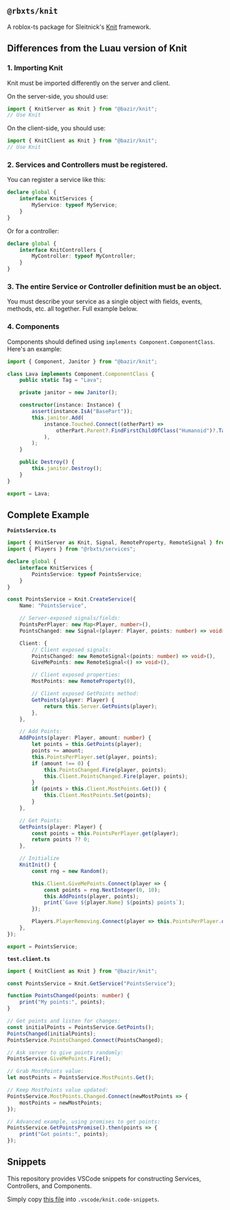 ## **`@rbxts/knit`**

A roblox-ts package for Sleitnick's [Knit](https://atollstudios.github.io/Knit/) framework.

## Differences from the Luau version of Knit

### **1. Importing Knit**

Knit must be imported differently on the server and client.

On the server-side, you should use:
```ts
import { KnitServer as Knit } from "@bazir/knit";
// Use Knit
```

On the client-side, you should use:
```ts
import { KnitClient as Knit } from "@bazir/knit";
// Use Knit
```

### **2. Services and Controllers must be registered.**

You can register a service like this:
```ts
declare global {
	interface KnitServices {
		MyService: typeof MyService;
	}
}
```

Or for a controller:
```ts
declare global {
	interface KnitControllers {
		MyController: typeof MyController;
	}
}
```

### **3. The entire Service or Controller definition must be an object.**

You must describe your service as a single object with fields, events, methods, etc. all together. Full example below.

### **4. Components**

Components should defined using `implements Component.ComponentClass`. Here's an example:

```ts
import { Component, Janitor } from "@bazir/knit";

class Lava implements Component.ComponentClass {
    public static Tag = "Lava";

    private janitor = new Janitor();

    constructor(instance: Instance) {
        assert(instance.IsA("BasePart"));
        this.janitor.Add(
            instance.Touched.Connect((otherPart) =>
                otherPart.Parent?.FindFirstChildOfClass("Humanoid")?.TakeDamage(100),
            ),
        );
    }

    public Destroy() {
        this.janitor.Destroy();
    }
}

export = Lava;
```

## Complete Example

**`PointsService.ts`**
```ts
import { KnitServer as Knit, Signal, RemoteProperty, RemoteSignal } from "@bazir/knit";
import { Players } from "@rbxts/services";

declare global {
	interface KnitServices {
		PointsService: typeof PointsService;
	}
}

const PointsService = Knit.CreateService({
	Name: "PointsService",

	// Server-exposed signals/fields:
	PointsPerPlayer: new Map<Player, number>(),
	PointsChanged: new Signal<(player: Player, points: number) => void>(),

	Client: {
		// Client exposed signals:
		PointsChanged: new RemoteSignal<(points: number) => void>(),
		GiveMePoints: new RemoteSignal<() => void>(),

		// Client exposed properties:
		MostPoints: new RemoteProperty(0),

		// Client exposed GetPoints method:
		GetPoints(player: Player) {
			return this.Server.GetPoints(player);
		},
	},

	// Add Points:
	AddPoints(player: Player, amount: number) {
		let points = this.GetPoints(player);
		points += amount;
		this.PointsPerPlayer.set(player, points);
		if (amount !== 0) {
			this.PointsChanged.Fire(player, points);
			this.Client.PointsChanged.Fire(player, points);
		}
		if (points > this.Client.MostPoints.Get()) {
			this.Client.MostPoints.Set(points);
		}
	},

	// Get Points:
	GetPoints(player: Player) {
		const points = this.PointsPerPlayer.get(player);
		return points ?? 0;
	},

	// Initialize
	KnitInit() {
		const rng = new Random();

		this.Client.GiveMePoints.Connect(player => {
			const points = rng.NextInteger(0, 10);
			this.AddPoints(player, points);
			print(`Gave ${player.Name} ${points} points`);
		});

		Players.PlayerRemoving.Connect(player => this.PointsPerPlayer.delete(player));
	},
});

export = PointsService;
```

**`test.client.ts`**
```ts
import { KnitClient as Knit } from "@bazir/knit";

const PointsService = Knit.GetService("PointsService");

function PointsChanged(points: number) {
	print("My points:", points);
}

// Get points and listen for changes:
const initialPoints = PointsService.GetPoints();
PointsChanged(initialPoints);
PointsService.PointsChanged.Connect(PointsChanged);

// Ask server to give points randomly:
PointsService.GiveMePoints.Fire();

// Grab MostPoints value:
let mostPoints = PointsService.MostPoints.Get();

// Keep MostPoints value updated:
PointsService.MostPoints.Changed.Connect(newMostPoints => {
	mostPoints = newMostPoints;
});

// Advanced example, using promises to get points:
PointsService.GetPointsPromise().then(points => {
	print("Got points:", points);
});
```

## Snippets

This repository provides VSCode snippets for constructing Services, Controllers, and Components.

Simply copy [this file](./snippets/knit.code-snippets) into `.vscode/knit.code-snippets`.
